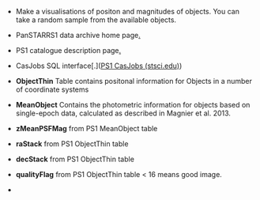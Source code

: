 - Make a visualisations of positon and magnitudes of objects. You can take a random sample from the available objects.
- PanSTARRS1 data archive home page[.](https://outerspace.stsci.edu/display/PANSTARRS)
- PS1 catalogue description page[.](https://outerspace.stsci.edu/display/PANSTARRS/PS1+Source+extraction+and+catalogs)
- CasJobs SQL interface[.]([PS1 CasJobs (stsci.edu)](http://mastweb.stsci.edu/ps1casjobs/))

- **ObjectThin** Table contains positonal information for Objects in a number of coordinate systems
- **MeanObject** Contains the photometric information for objects based on single-epoch data, calculated as described in Magnier et al. 2013. 

- **zMeanPSFMag** from PS1 MeanObject table
- **raStack** from PS1 ObjectThin table
- **decStack** from PS1 ObjectThin table
- **qualityFlag** from PS1 ObjectThin table  < 16 means good image.
- 